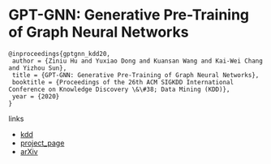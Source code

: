 # GPT-GNN: Generative Pre-Training of Graph Neural Networks

```
@inproceedings{gptgnn_kdd20,
 author = {Ziniu Hu and Yuxiao Dong and Kuansan Wang and Kai-Wei Chang and Yizhou Sun},
 title = {GPT-GNN: Generative Pre-Training of Graph Neural Networks},
 booktitle = {Proceedings of the 26th ACM SIGKDD International Conference on Knowledge Discovery \&\#38; Data Mining (KDD)},
 year = {2020}
}
```

links
- [kdd](https://www.kdd.org/kdd2020/accepted-papers/view/gpt-gnn-generative-pre-training-of-graph-neural-networks)
- [project_page](http://web.cs.ucla.edu/~kwchang/bibliography/hu2020gptgnn/)
- [arXiv](https://arxiv.org/abs/2006.15437)
